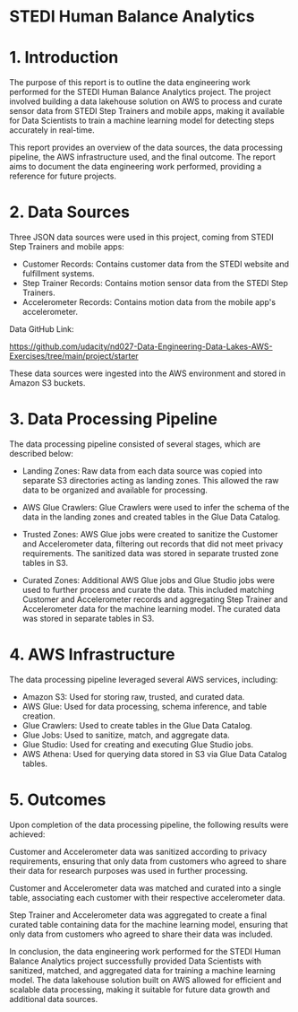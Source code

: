 # STEDI Human Balance Analytics
# 1. Introduction
The purpose of this report is to outline the data engineering work performed for the STEDI Human Balance Analytics project. The project involved building a data lakehouse solution on AWS to process and curate sensor data from STEDI Step Trainers and mobile apps, making it available for Data Scientists to train a machine learning model for detecting steps accurately in real-time.

This report provides an overview of the data sources, the data processing pipeline, the AWS infrastructure used, and the final outcome. The report aims to document the data engineering work performed, providing a reference for future projects.

# 2. Data Sources
Three JSON data sources were used in this project, coming from STEDI Step Trainers and mobile apps:

- Customer Records: Contains customer data from the STEDI website and fulfillment systems.
- Step Trainer Records: Contains motion sensor data from the STEDI Step Trainers.
- Accelerometer Records: Contains motion data from the mobile app's accelerometer.

Data GitHub Link:

https://github.com/udacity/nd027-Data-Engineering-Data-Lakes-AWS-Exercises/tree/main/project/starter

These data sources were ingested into the AWS environment and stored in Amazon S3 buckets.

# 3. Data Processing Pipeline
The data processing pipeline consisted of several stages, which are described below:

- Landing Zones: Raw data from each data source was copied into separate S3 directories acting as landing zones. This allowed the raw data to be organized and available for processing.

- AWS Glue Crawlers: Glue Crawlers were used to infer the schema of the data in the landing zones and created tables in the Glue Data Catalog.

- Trusted Zones: AWS Glue jobs were created to sanitize the Customer and Accelerometer data, filtering out records that did not meet privacy requirements. The sanitized data was stored in separate trusted zone tables in S3.

- Curated Zones: Additional AWS Glue jobs and Glue Studio jobs were used to further process and curate the data. This included matching Customer and Accelerometer records and aggregating Step Trainer and Accelerometer data for the machine learning model. The curated data was stored in separate tables in S3.

# 4. AWS Infrastructure
The data processing pipeline leveraged several AWS services, including:

- Amazon S3: Used for storing raw, trusted, and curated data.
- AWS Glue: Used for data processing, schema inference, and table creation.
- Glue Crawlers: Used to create tables in the Glue Data Catalog.
- Glue Jobs: Used to sanitize, match, and aggregate data.
- Glue Studio: Used for creating and executing Glue Studio jobs.
- AWS Athena: Used for querying data stored in S3 via Glue Data Catalog tables.

# 5. Outcomes
Upon completion of the data processing pipeline, the following results were achieved:

Customer and Accelerometer data was sanitized according to privacy requirements, ensuring that only data from customers who agreed to share their data for research purposes was used in further processing.

Customer and Accelerometer data was matched and curated into a single table, associating each customer with their respective accelerometer data.

Step Trainer and Accelerometer data was aggregated to create a final curated table containing data for the machine learning model, ensuring that only data from customers who agreed to share their data was included.

In conclusion, the data engineering work performed for the STEDI Human Balance Analytics project successfully provided Data Scientists with sanitized, matched, and aggregated data for training a machine learning model. The data lakehouse solution built on AWS allowed for efficient and scalable data processing, making it suitable for future data growth and additional data sources.


